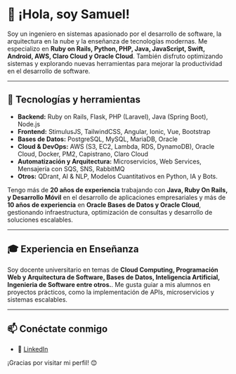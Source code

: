 # 👋 ¡Hola, soy Samuel!

Soy un ingeniero en sistemas apasionado por el desarrollo de software, la arquitectura en la nube y la enseñanza de tecnologías modernas. Me especializo en **Ruby on Rails, Python, PHP, Java, JavaScript, Swift, Android, AWS, Claro Cloud y Oracle Cloud**. También disfruto optimizando sistemas y explorando nuevas herramientas para mejorar la productividad en el desarrollo de software.

---

## 🚀 Tecnologías y herramientas
- **Backend:** Ruby on Rails, Flask, PHP (Laravel), Java (Spring Boot), Node.js
- **Frontend:** StimulusJS, TailwindCSS, Angular, Ionic, Vue, Bootstrap
- **Bases de Datos:** PostgreSQL, MySQL, MariaDB, Oracle
- **Cloud & DevOps:** AWS (S3, EC2, Lambda, RDS, DynamoDB), Oracle Cloud, Docker, PM2, Capistrano, Claro Cloud
- **Automatización y Arquitectura:** Microservicios, Web Services, Mensajería con SQS, SNS, RabbitMQ
- **Otros:** QDrant, AI & NLP, Modelos Cuantitativos en Python, IA y Bots.

Tengo más de **20 años de experiencia** trabajando con **Java, Ruby On Rails, y Desarrollo Móvil** en el desarrollo de aplicaciones empresariales y más de **10 años de experiencia** en **Oracle Bases de Datos y Oracle Cloud**, gestionando infraestructura, optimización de consultas y desarrollo de soluciones escalables.

---

## 🎓 Experiencia en Enseñanza
Soy docente universitario en temas de **Cloud Computing, Programación Web y Arquitectura de Software, Bases de Datos, Inteligencia Artificial, Ingenieria de Software entre otros.**. Me gusta guiar a mis alumnos en proyectos prácticos, como la implementación de APIs, microservicios y sistemas escalables.

---

## 📫 Conéctate conmigo
- 💼 [LinkedIn](https://www.linkedin.com/in/samuel-molina-66542965/)

¡Gracias por visitar mi perfil! 😊

